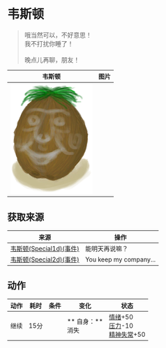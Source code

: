 # 韦斯顿  
> 哦当然可以，不好意思！<br>我不打扰你睡了！<br><br>晚点儿再聊，朋友！  
  
  韦斯顿  |   图片   
 ----  |  ----:   
   |  <img decoding="async" src="Sprite/Weston.png" href="a.md" style="max-width:300px;max-height:300px;">   
  
## 获取来源  
来源  |  操作  
----  |  ----  
[韦斯顿(Special1d)(事件)](Event_WestonSpecial1d.md)  |  能明天再说嘛？  
[韦斯顿(Special2d)(事件)](Event_WestonSpecial2d.md)  |  You keep my company...  
## 动作  
动作  |  耗时  |  条件  |  变化  |  状态  
----  |  ----  |  ----  |  ----  |  ----  
继续<br>  |  15分  |    |  ** 自身：**<br>消失  |  [情绪](Morale.md)+50<br>[压力](Stress.md)-10<br>[精神失常](MindState.md)+50  


<script>document.title="韦斯顿 - 卡牌生存百科 Card Survival Wiki";</script>